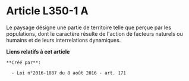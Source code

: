 # Article L350-1 A

Le paysage désigne une partie de territoire telle que perçue par les populations, dont le caractère résulte de l'action de
facteurs naturels ou humains et de leurs interrelations dynamiques.

**Liens relatifs à cet article**

	**Créé par**:

	  - Loi n°2016-1087 du 8 août 2016 - art. 171
